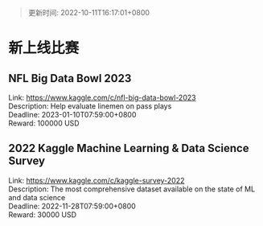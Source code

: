 > 更新时间: 2022-10-11T16:17:01+0800 

# 新上线比赛


## NFL Big Data Bowl 2023
Link: https://www.kaggle.com/c/nfl-big-data-bowl-2023  
Description: Help evaluate linemen on pass plays  
Deadline: 2023-01-10T07:59:00+0800  
Reward: 100000 USD  

## 2022 Kaggle Machine Learning & Data Science Survey
Link: https://www.kaggle.com/c/kaggle-survey-2022  
Description: The most comprehensive dataset available on the state of ML and data science  
Deadline: 2022-11-28T07:59:00+0800  
Reward: 30000 USD  

